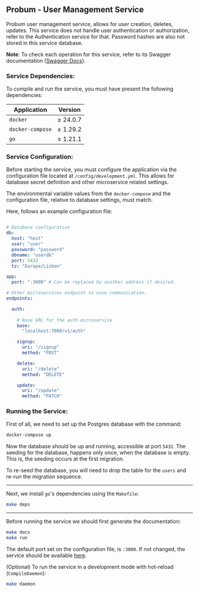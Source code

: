 ## Probum - User Management Service

Probum user management service, allows for user creation, deletes, updates. This service does not handle user authentication or
authorization, refer to the Authentication service for that. Password hashes are also not stored in this service database.

**Note**: To check each operation for this service, refer to its Swagger documentation ([Swagger Docs](http://127.0.0.1:3000/swagger/index.html)).

### Service Dependencies:

To compile and run the service, you must have present the following dependencies:

| Application      | Version  |
|------------------|:--------:|
| `docker`         | ≥ 24.0.7 |
| `docker-compose` | ≥ 1.29.2 |
| `go`             | ≥ 1.21.1 |

### Service Configuration:

Before starting the service, you must configure the application via the configuration file located at `/config/development.yml`. This 
allows for database secret definition and other microservice related settings.

The environmental variable values from the `docker-compose` and the configuration file, relative to database settings, must match.

Here, follows an example configuration file: 
```yaml

# Database configuration
db:
  host: "host"
  user: "user"
  password: "password"
  dbname: "userdb"
  port: 5432
  tz: "Europe/Lisbon"

app:
  port: ":3000" # Can be replaced by another address if desired.

# Other microservices endpoint to ease communication.
endpoints:

  auth:
    
    # Base URL for the auth microservice
    base:
      "localhost:7000/v1/auth"

    signup:
      uri: "/signup"
      method: "POST"

    delete:
      uri: "/delete"
      method: "DELETE"

    update:
      uri: "/update"
      method: "PATCH" 
```

### Running the Service:

First of all, we need to set up the Postgres database with the command:
```sh
docker-compose up
```
Now the database should be up and running, accessible at port `5432`.
The seeding for the database, happens only once, when the database is empty. This is, the seeding occurs at the first migration.

To re-seed the database, you will need to drop the table for the `users` and re-run the migration sequence.

---
Next, we install `go`'s dependencies using the `Makefile`:
```sh
make deps
```

---
Before running the service we should first generate the documentation:
```sh
make docs
make run
```

The default port set on the configuration file, is `:3000`. If not changed, the service should be available [here](http://127.0.0.1:3000).

(Optional) To run the service in a development mode with hot-reload (`CompileDaemon`): 
```sh
make daemon
```
